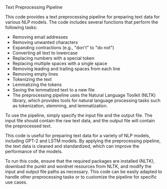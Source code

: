 Text Preprocessing Pipeline

This code provides a text preprocessing pipeline for preparing text data for various NLP models. The code includes several functions that perform the following tasks:

- Removing email addresses
- Removing unwanted characters
- Expanding contractions (e.g., "don't" to "do not")
- Converting all text to lowercase
- Replacing numbers with a special token
- Replacing multiple spaces with a single space
- Removing leading and trailing spaces from each line
- Removing empty lines
- Tokenizing the text
- Lemmatizing the tokens
- Saving the lemmatized text to a new file
- The preprocessing pipeline uses the Natural Language Toolkit (NLTK) library, which provides tools for natural language processing tasks such as tokenization, stemming, and lemmatization.

To use the pipeline, simply specify the input file and the output file. The input file should contain the raw text data, and the output file will contain the preprocessed text.

This code is useful for preparing text data for a variety of NLP models, including GPT-2 and LSTM models. By applying the preprocessing pipeline, the text data is cleaned and standardized, which can improve the performance of the models.

To run this code, ensure that the required packages are installed (NLTK), download the punkt and wordnet resources from NLTK, and modify the input and output file paths as necessary. This code can be easily adapted to handle other preprocessing tasks or to customize the pipeline for specific use cases.
